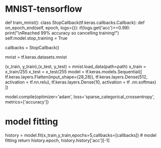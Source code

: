 # MNIST-tensorflow
def train_mnist():
    class StopCallback(tf.keras.callbacks.Callback):
        def on_epoch_end(self, epoch, logs={}):
            if(logs.get('acc')>=0.99):
                print("\nReached 99% accuracy so cancelling training!")
                self.model.stop_training = True
                
   callbacks = StopCallback()

   mnist = tf.keras.datasets.mnist

   (x_train, y_train),(x_test, y_test) = mnist.load_data(path=path)
    x_train = x_train/255
    x_test = x_test/255
    model = tf.keras.models.Sequential([
       tf.keras.layers.Flatten(input_shape=(28,28)),
       tf.keras.layers.Dense(512, activation = tf.nn.relu),
       tf.keras.layers.Dense(10, activation = tf .nn.softmax)
        ])

   model.compile(optimizer='adam',
                  loss='sparse_categorical_crossentropy',
                  metrics=['accuracy'])
    
   # model fitting
   history = model.fit(x_train,y_train,epochs=5,callbacks=[callbacks])
    # model fitting
    return history.epoch, history.history['acc'][-1]
